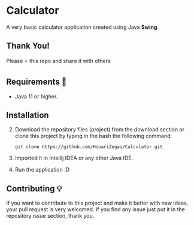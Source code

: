 # Calculator
A very basic calculator application created using Java **Swing**. 

## Thank You!
Please ⭐️ this repo and share it with others

## Requirements 🔧
* Java 11 or higher.

## Installation

2. Download the repository files (project) from the download section or clone this project by typing in the bash the following command:

       git clone https://github.com/HouariZegai/Calculator.git
3. Imported it in Intellij IDEA or any other Java IDE.
4. Run the application :D

## Contributing 💡
If you want to contribute to this project and make it better with new ideas, your pull request is very welcomed.
If you find any issue just put it in the repository issue section, thank you.

